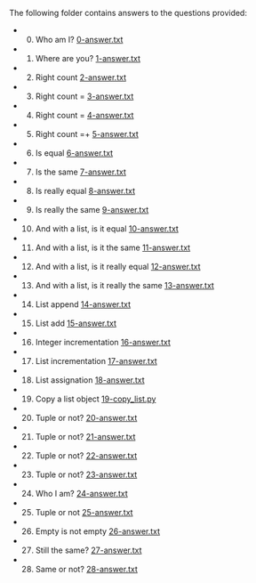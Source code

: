 The following folder contains answers to the questions provided:
* 0. Who am I? [0-answer.txt](./0-answer.txt)
* 1. Where are you? [1-answer.txt](./1-answer.txt)
* 2. Right count [2-answer.txt](./2-answer.txt)
* 3. Right count = [3-answer.txt](./3-answer.txt)
* 4. Right count = [4-answer.txt](./4-answer.txt)
* 5. Right count =+ [5-answer.txt](./5-answer.txt)
* 6. Is equal [6-answer.txt](./6-answer.txt)
* 7. Is the same [7-answer.txt](./7-answer.txt)
* 8. Is really equal [8-answer.txt](./8-answer.txt)
* 9. Is really the same [9-answer.txt](./9-answer.txt)
* 10. And with a list, is it equal [10-answer.txt](./10-answer.txt)
* 11. And with a list, is it the same [11-answer.txt](./11-answer.txt)
* 12. And with a list, is it really equal [12-answer.txt](./12-answer.txt)
* 13. And with a list, is it really the same [13-answer.txt](./13-answer.txt)
* 14. List append [14-answer.txt](./14-answer.txt)
* 15. List add [15-answer.txt](./15-answer.txt)
* 16. Integer incrementation [16-answer.txt](./16-answer.txt)
* 17. List incrementation [17-answer.txt](./17-answer.txt)
* 18. List assignation [18-answer.txt](./18-answer.txt)
* 19. Copy a list object [19-copy_list.py](./19-copy_list.py)
* 20. Tuple or not? [20-answer.txt](./20-answer.txt)
* 21. Tuple or not? [21-answer.txt](./21-answer.txt)
* 22. Tuple or not? [22-answer.txt](./22-answer.txt)
* 23. Tuple or not? [23-answer.txt](./23-answer.txt)
* 24. Who I am? [24-answer.txt](./24-answer.txt)
* 25. Tuple or not [25-answer.txt](./25-answer.txt)
* 26. Empty is not empty [26-answer.txt](./26-answer.txt)
* 27. Still the same? [27-answer.txt](./27-answer.txt)
* 28. Same or not? [28-answer.txt](./28-answer.txt)
